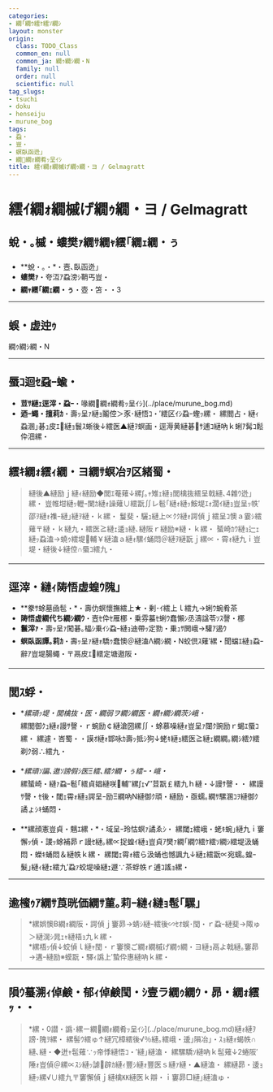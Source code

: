 ```yaml
---
categories:
- 繝｢繝ｳ繧ｹ繧ｿ繝ｼ
layout: monster
origin:
  class: TODO_Class
  common_en: null
  common_ja: 繝ｩ繝ｼ繝・Ν
  family: null
  order: null
  scientific: null
tag_slugs:
- tsuchi
- doku
- henseiju
- murune_bog
tags:
- 蝨・
- 豈・
- 螟臥函迯｣
- 繝繝ｫ繝肴ｯ呈ｲｼ
title: 繧ｲ繝ｫ繝槭げ繝ｩ繝・ヨ / Gelmagratt
---
```


# 繧ｲ繝ｫ繝槭げ繝ｩ繝・ヨ / Gelmagratt

## 蛻・｡槭・螻樊ｧ繝ｻ繝ｬ繧｢繝ｪ繝・ぅ

* **蛻・｡・*・壼､臥函迯｣  
* **螻樊ｧ**・夸沍ｱ蝨滂ｼ鞘丐豈・ 
* **繝ｬ繧｢繝ｪ繝・ぅ**・壺・笘・・3

---

## 蜈・虚迚ｩ
繝ｩ繝ｼ繝・Ν

---

## 蜃ｺ迴ｾ蝨ｰ蝓・

* **荳ｻ縺ｪ逕滓・蝨ｰ**・喙繝繝ｫ繝肴ｯ呈ｲｼ](../place/murune_bog.md)  
* **迺ｰ蠅・擅莉ｶ**・壽ｯ呈ｧ縺ｮ鬮倥＞豕･縺悟ｺ・′繧区ｲｼ蝨ｰ蟶ｯ縲・ 
縲閻占・縺ｨ蝨溷｣碁ｭ皮ｴ縺ｮ鬟ｽ蜥後↓繧医▲縺ｦ螟画・逕溽黄縺碁ｻ逋ｺ縺吶ｋ蜊ｱ髯ｺ鬆伜沺縲・

---

## 繧ｷ繝ｫ繧ｨ繝・ヨ繝ｻ螟冶ｦ区緒蜀・

> 縺後▲縺励ｊ縺ｨ縺励◆閭ｴ菴薙↓縲∫｡ｬ雉ｪ縺ｮ閭檎抜繧呈戟縺､4雜ｳ迯｣縲・ 
> 豈帷坩縺ｯ轣ｰ闌ｶ縺ｫ譟薙∪繧翫∬レ髱｢縺ｫ縺ｯ鮟堤ｴｫ濶ｲ縺ｮ豈呈ｯ帙′邵ｦ縺ｫ襍ｰ縺｣縺ｦ縺・ｋ縲・ 
> 鬘斐・驪ｭ縺上∝ｸｸ縺ｫ諤偵ｊ繧呈ｺ懊ａ霎ｼ繧薙〒縺・ｋ縺九・繧医≧縺ｪ逶ｮ縺､縺阪ｒ縺励※縺・ｋ縲・ 
> 蜑崎ｶｳ縺ｮ辷ｪ縺ｯ蝨溘→蟯ｩ繧堤輔￥縺溘ａ縺ｫ騾ｲ蛹悶＠縺ｦ縺翫ｊ縲∝・霄ｫ縺九ｉ豈堤・縺後↓縺倥∩蜃ｺ繧九・

---

## 逕滓・縺ｨ陦悟虚蝗ｳ隗｣

* **豢ｻ蜍墓凾髢・*・壽仂螟懷撫繧上★・剰･ｲ繧上ｌ繧九→蜊ｳ蜿肴茶  
* **陦悟虚繝代ち繝ｼ繝ｳ**・壼ｾ伜ｾ雁梛・乗雰蟇ｾ蜊ｳ蠢懶ｼ丞濤諡苓ｿｽ謦・梛  
* **鬟滓ｧ**・壽ｯ呈ｧ闖碁｡橸ｼ乗ｲｼ蝨ｰ縺ｮ迪帶ｯ定勠・乗ｭｻ閧峨→驩ｱ遏ｳ  
* **螟臥函譚｡莉ｶ**・壽ｯ呈ｧ縺ｫ驕ｩ蠢懊＠縺溘Λ繝ｼ繝・Ν蛟倶ｽ薙′縲・聞蟷ｴ縺ｮ蝨ｰ辭ｱ豈堤腸蠅・〒鬲皮ｴ繧定塘遨阪・

---

## 閭ｽ蜉・

* **縲頑ｯ堤・閭檎抜・医・繝弱ヲ繝ｼ繝医・繝ｬ繝ｼ繝茨ｼ峨・*  
縲閭御ｸｭ縺ｫ謾ｻ謦・ｒ蜿励￠縺滄圀縲∬・蜍慕噪縺ｫ豈呈ｧ闥ｸ豌励ｒ蝎ｴ蜃ｺ縲・ 
縲遽・峇蜀・・謨ｵ縺ｫ邯咏ｶ壽ｯ抵ｼ狗↓蛯ｷ縺ｮ繧医≧縺ｪ繝繝｡繝ｼ繧ｸ繧剃ｸ弱∴繧九・

* **縲頑ｿ諞､遨ｿ謗假ｼ医Ξ繧､繧ｸ繝・ぅ繧ｰ・峨・*  
縲蜑崎・縺ｧ蝨ｰ髱｢繧貞娼縺咲輔″縲∫ｪ√″荳翫￡繧九ｈ縺・↓謾ｻ謦・・ 
縲謾ｻ謦・ｾ後・閾ｪ霄ｫ縺ｮ諤呈ｰ励Ξ繝吶Ν縺御ｸ頑・縺励・亟蠕｡繝ｻ騾溷ｺｦ縺御ｸ譎ょｼｷ蛹悶・

* **縲顔憲豈貞・魑ｴ縲・*・域呈ｰ玲怙螟ｧ譎ゑｼ・ 
縲閾ｪ繧峨・蛯ｷ蜿｣縺九ｉ窶懈ｯ偵・謖ｯ蜍補昴ｒ謾ｾ縺｡縲∝捉蝗ｲ縺ｮ豈貞ｱ樊ｧ繝｢繝ｳ繧ｹ繧ｿ繝ｼ繧堤汲蛹悶・蠑ｷ蛹悶＆縺帙ｋ縲・ 
縲閾ｪ霄ｫ繧ら汲蛹也憾諷九↓縺ｪ繧翫∝宛蠕｡蝗ｰ髮｣縺ｨ縺ｪ繧九′蝨ｧ蛟堤噪縺ｪ遯∵茶蜉帙ｒ逋ｺ謠ｮ縲・

---

## 逾櫁ｩｱ繝ｻ莨晄価繝ｻ菫｡莉ｰ縺ｨ縺ｮ髢｢騾｣

> *縲娯懊Β繝ｫ繝阪・諤偵ｊ窶昴→蜻ｼ縺ｰ繧後∽ｾｵ蜈･閠・ｒ蝨ｰ縺斐→陬ゅ＞縺滉ｼ晁ｪｬ縺梧ｮ九ｋ縲・  
> *縲梧ｯ偵↓蛟偵ｌ縺ｬ閠・ｒ窶懊ご繝ｫ繝槭げ繝ｩ繝・ヨ縺ｮ鬲よ戟縺｡窶昴→遘ｰ縺励※蟆翫・驛ｨ譌上′蟄伜惠縺吶ｋ縲・

---

## 隕ｳ蟇溯ｨ倬鹸・郁ｨ倬鹸閠・ｼ壹ラ繝ｩ繝ｳ・昴・繝ｫ繧ｯ・・

> *縲・0譛・譌･縲ー繝繝ｫ繝肴ｯ呈ｲｼ](../place/murune_bog.md)縺ｫ縺ｦ謗･隗ｦ縲・ 
縲髻ｳ繧ゅ↑縺冗樟繧後√％縺｡繧峨・逶｣隕冶｣・ｽｮ縺ｫ蝎帙∩縺､縺・◆迸ｬ髢薙∵ｯ帝悸縺悟ｺ・′縺｣縺溘・ 
縲騾驕ｿ縺吶ｋ髢薙↓2蜷阪′陲ｫ豈偵＠縲∝ｽｼ縺ｯ謔辟ｶ縺ｨ豐ｼ縺ｫ豐医ｓ縺ｧ縺・▲縺溘・ 
縲縺昴・逶ｮ縺ｯ縲√∪繧九〒窶懈偵ｊ縺檎㏍縺医ｋ辯・ｉ窶昴□縺｣縺溘ゅ・